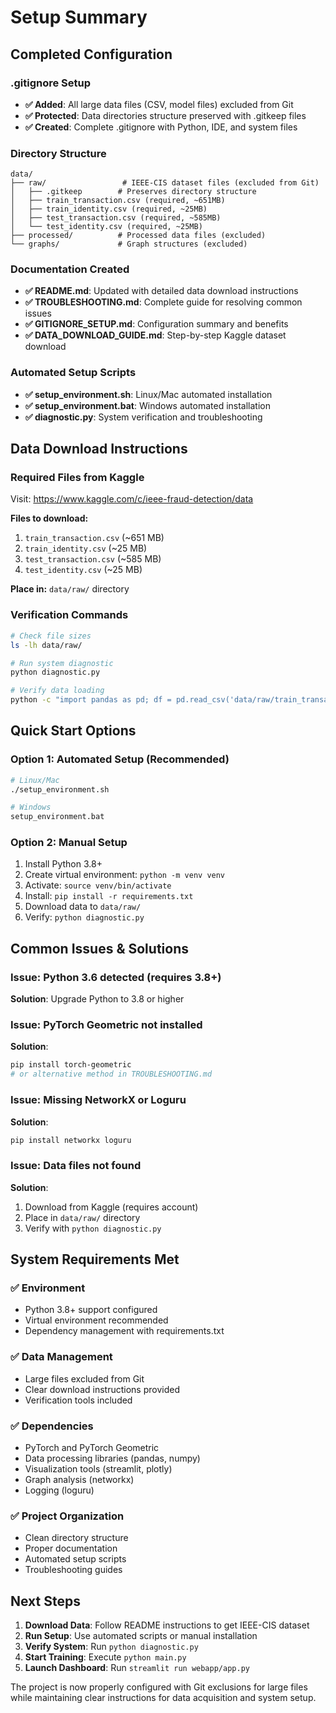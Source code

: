 # Setup Summary

## Completed Configuration

### .gitignore Setup
- **✅ Added**: All large data files (CSV, model files) excluded from Git
- **✅ Protected**: Data directories structure preserved with .gitkeep files
- **✅ Created**: Complete .gitignore with Python, IDE, and system files

### Directory Structure
```
data/
├── raw/                 # IEEE-CIS dataset files (excluded from Git)
│   ├── .gitkeep        # Preserves directory structure
│   ├── train_transaction.csv (required, ~651MB)
│   ├── train_identity.csv (required, ~25MB)
│   ├── test_transaction.csv (required, ~585MB)
│   └── test_identity.csv (required, ~25MB)
├── processed/          # Processed data files (excluded)
└── graphs/             # Graph structures (excluded)
```

### Documentation Created
- **✅ README.md**: Updated with detailed data download instructions
- **✅ TROUBLESHOOTING.md**: Complete guide for resolving common issues
- **✅ GITIGNORE_SETUP.md**: Configuration summary and benefits
- **✅ DATA_DOWNLOAD_GUIDE.md**: Step-by-step Kaggle dataset download

### Automated Setup Scripts
- **✅ setup_environment.sh**: Linux/Mac automated installation
- **✅ setup_environment.bat**: Windows automated installation
- **✅ diagnostic.py**: System verification and troubleshooting

## Data Download Instructions

### Required Files from Kaggle
Visit: https://www.kaggle.com/c/ieee-fraud-detection/data

**Files to download:**
1. `train_transaction.csv` (~651 MB)
2. `train_identity.csv` (~25 MB)
3. `test_transaction.csv` (~585 MB)
4. `test_identity.csv` (~25 MB)

**Place in:** `data/raw/` directory

### Verification Commands
```bash
# Check file sizes
ls -lh data/raw/

# Run system diagnostic
python diagnostic.py

# Verify data loading
python -c "import pandas as pd; df = pd.read_csv('data/raw/train_transaction.csv', nrows=5); print('✅ Data accessible')"
```

## Quick Start Options

### Option 1: Automated Setup (Recommended)
```bash
# Linux/Mac
./setup_environment.sh

# Windows
setup_environment.bat
```

### Option 2: Manual Setup
1. Install Python 3.8+
2. Create virtual environment: `python -m venv venv`
3. Activate: `source venv/bin/activate`
4. Install: `pip install -r requirements.txt`
5. Download data to `data/raw/`
6. Verify: `python diagnostic.py`

## Common Issues & Solutions

### Issue: Python 3.6 detected (requires 3.8+)
**Solution**: Upgrade Python to 3.8 or higher

### Issue: PyTorch Geometric not installed
**Solution**: 
```bash
pip install torch-geometric
# or alternative method in TROUBLESHOOTING.md
```

### Issue: Missing NetworkX or Loguru
**Solution**:
```bash
pip install networkx loguru
```

### Issue: Data files not found
**Solution**: 
1. Download from Kaggle (requires account)
2. Place in `data/raw/` directory
3. Verify with `python diagnostic.py`

## System Requirements Met

### ✅ Environment
- Python 3.8+ support configured
- Virtual environment recommended
- Dependency management with requirements.txt

### ✅ Data Management
- Large files excluded from Git
- Clear download instructions provided
- Verification tools included

### ✅ Dependencies
- PyTorch and PyTorch Geometric
- Data processing libraries (pandas, numpy)
- Visualization tools (streamlit, plotly)
- Graph analysis (networkx)
- Logging (loguru)

### ✅ Project Organization
- Clean directory structure
- Proper documentation
- Automated setup scripts
- Troubleshooting guides

## Next Steps

1. **Download Data**: Follow README instructions to get IEEE-CIS dataset
2. **Run Setup**: Use automated scripts or manual installation
3. **Verify System**: Run `python diagnostic.py`
4. **Start Training**: Execute `python main.py`
5. **Launch Dashboard**: Run `streamlit run webapp/app.py`

The project is now properly configured with Git exclusions for large files while maintaining clear instructions for data acquisition and system setup.
